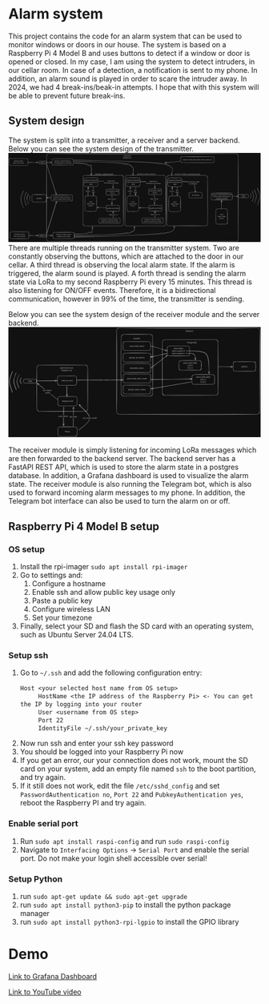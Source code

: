 # Alarm system

This project contains the code for an alarm system that can be used to monitor windows or doors in our house. 
The system is based on a Raspberry Pi 4 Model B and uses buttons to detect if a window or door is opened or closed.
In my case, I am using the system to detect intruders, in our cellar room. In case of a detection, a notification is sent
to my phone. In addition, an alarm sound is played in order to scare the intruder away.
In 2024, we had 4 break-ins/beak-in attempts. I hope that with this system will be able to prevent future break-ins. 

## System design
The system is split into a transmitter, a receiver and a server backend. Below you can see the system design of the transmitter.
![System Design Transmitter](./docs/system_design_transmitter.png "System Design Transmitter")
There are multiple threads running on the transmitter system. Two are constantly observing the buttons, which are attached to the 
door in our cellar. A third thread is observing the local alarm state. If the alarm is triggered, the alarm sound is played.
A forth thread is sending the alarm state via LoRa to my second Raspberry Pi every 15 minutes. This thread is also listening 
for ON/OFF events. Therefore, it is a bidirectional communication, however in 99% of the time, the transmitter is sending. 

Below you can see the system design of the receiver module and the server backend.
![System Design Receiver](./docs/system_design_receiver.png "System Design Receiver")

The receiver module is simply listening for incoming LoRa messages which are then forwarded to the backend server. 
The backend server has a FastAPI REST API, which is used to store the alarm state in a postgres database. In addition,
a Grafana dashboard is used to visualize the alarm state.
The receiver module is also running the Telegram bot, which is also used to forward incoming alarm messages to my phone.
In addition, the Telegram bot interface can also be used to turn the alarm on or off.


## Raspberry Pi 4 Model B setup

### OS setup

1. Install the rpi-imager `sudo apt install rpi-imager`
2. Go to settings and:
   1. Configure a hostname
   2. Enable ssh and allow public key usage only
   3. Paste a public key
   4. Configure wireless LAN
   5. Set your timezone
3. Finally, select your SD and flash the SD card with an operating system, such as Ubuntu Server 24.04 LTS.

### Setup ssh
1. Go to `~/.ssh` and add the following configuration entry:
    ```
    Host <your selected host name from OS setup>
         HostName <the IP address of the Raspberry Pi> <- You can get the IP by logging into your router
         User <username from OS step>
         Port 22
         IdentityFile ~/.ssh/your_private_key
    ```
2. Now run ssh <your selected host name> and enter your ssh key password
3. You should be logged into your Raspberry Pi now
4. If you get an error, our your connection does not work, mount the SD card on your system, add an empty file named `ssh` to the boot partition, and try again.
5. If it still does not work, edit the file `/etc/sshd_config` and set `PasswordAuthentication no`, `Port 22` and `PubkeyAuthentication yes`, reboot the Raspberry PI and try again.

### Enable serial port

1. Run `sudo apt install raspi-config` and run `sudo raspi-config`
2. Navigate to `Interfacing Options` -> `Serial Port` and enable the serial port. Do not make your login shell accessible over serial!

### Setup Python

1. run `sudo apt-get update && sudo apt-get upgrade`
2. run `sudo apt install python3-pip` to install the python package manager
3. run `sudo apt install python3-rpi-lgpio` to install the GPIO library

# Demo
[Link to Grafana Dashboard](https://grafana.memomate.me/public-dashboards/ea42cdf5d8614cfd9fa721148ae74071?refresh=auto&orgId=1&from=now-24h&to=now&timezone=browser)

[Link to YouTube video](https://youtu.be/yvn0n6daogU)